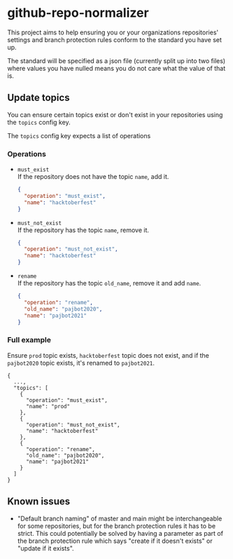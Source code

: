 # github-repo-normalizer

This project aims to help ensuring you or your organizations repositories' settings and branch protection rules conform to the standard you have set up.

The standard will be specified as a json file (currently split up into two files) where values you have nulled means you do not care what the value of that is.

## Update topics

You can ensure certain topics exist or don't exist in your repositories using the `topics` config key.

The `topics` config key expects a list of operations

### Operations

- `must_exist`  
   If the repository does not have the topic `name`, add it.

  ```json
  {
    "operation": "must_exist",
    "name": "hacktoberfest"
  }
  ```

- `must_not_exist`  
  If the repository has the topic `name`, remove it.

  ```json
  {
    "operation": "must_not_exist",
    "name": "hacktoberfest"
  }
  ```

- `rename`  
  If the repository has the topic `old_name`, remove it and add `name`.
  ```json
  {
    "operation": "rename",
    "old_name": "pajbot2020",
    "name": "pajbot2021"
  }
  ```

### Full example

Ensure `prod` topic exists, `hacktoberfest` topic does not exist, and if the `pajbot2020` topic exists, it's renamed to `pajbot2021`.

```
{
  ...,
  "topics": [
    {
      "operation": "must_exist",
      "name": "prod"
    },
    {
      "operation": "must_not_exist",
      "name": "hacktoberfest"
    },
    {
      "operation": "rename",
      "old_name": "pajbot2020",
      "name": "pajbot2021"
    }
  ]
}
```

## Known issues

- "Default branch naming" of master and main might be interchangeable for some repositories, but for the branch protection rules it has to be strict. This could potentially be solved by having a parameter as part of the branch protection rule which says "create if it doesn't exists" or "update if it exists".
